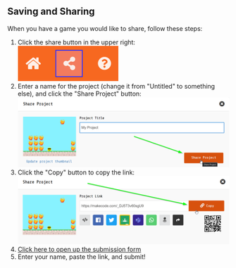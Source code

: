 ## Saving and Sharing
When you have a game you would like to share, follow these steps:

1. Click the share button in the upper right:  
    ![](Assets/ShareButton.png)
1. Enter a name for the project (change it from "Untitled" to something else), and click the "Share Project" button:  
    ![](Assets/ShareModal.png)
1. Click the "Copy" button to copy the link:  
    ![](Assets/CopyLink.png)
1. [Click here to open up the submission form](https://forms.office.com/r/YuXc5vhMQr)
1. Enter your name, paste the link, and submit!
